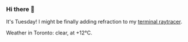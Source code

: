 ### Hi there :wave:

It's Tuesday! I might be finally adding refraction to my [terminal raytracer](https://github.com/bewuethr/bash-raytracer).

Weather in Toronto: clear, at +12°C.

